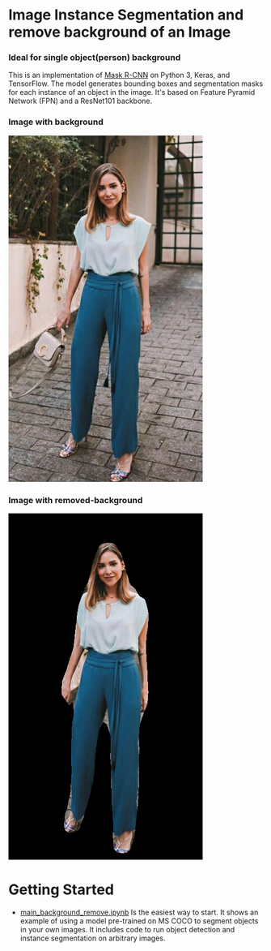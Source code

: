 # Image Instance Segmentation and remove background of an Image
### Ideal for single object(person) background

This is an implementation of [Mask R-CNN](https://arxiv.org/abs/1703.06870) on Python 3, Keras, and TensorFlow. The model generates bounding boxes and segmentation masks for each instance of an object in the image. It's based on Feature Pyramid Network (FPN) and a ResNet101 backbone.
### Image with background

![Image](assets/1c.jpg)

### Image with removed-background

![Image](assets/1c.png)




# Getting Started
* [main_background_remove.ipynb](samples/main_background_remove.ipynb) Is the easiest way to start. It shows an example of using a model pre-trained on MS COCO to segment objects in your own images.
It includes code to run object detection and instance segmentation on arbitrary images.
